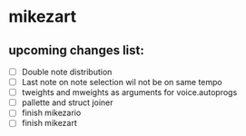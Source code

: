 # mikezart

## upcoming changes list:
- [ ] Double note distribution 
- [ ] Last note on note selection wil not be on same tempo 
- [ ] tweights and mweights as arguments for voice.autoprogs 
- [ ] pallette and struct joiner 
- [ ] finish mikezario 
- [ ] finish mikezart 

